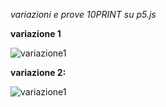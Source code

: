 _variazioni e prove 10PRINT su p5.js_

**variazione 1**


![variazione1](https://raw.githubusercontent.com/peterbaru/archive/master/peterbaru/Variazioni10PRINT/variazione1/img%20variazione.png)

**variazione 2:**


![variazione1](https://raw.githubusercontent.com/peterbaru/archive/master/peterbaru/Variazioni10PRINT/variazione2/img/img1.png)
